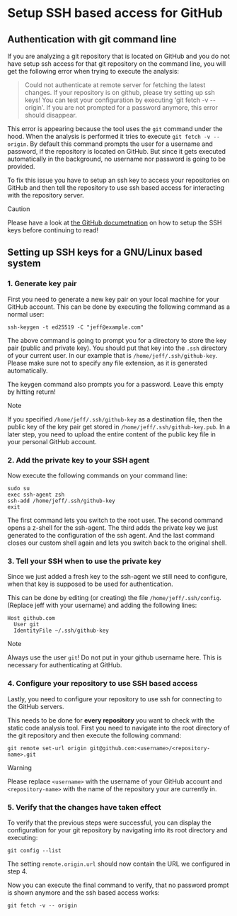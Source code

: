 # Setup SSH based access for GitHub

## Authentication with git command line

If you are analyzing a git repository that is located on GitHub and you do not have setup ssh access for that git repository on the command line, you will get the following error when trying to execute the analysis:

> Could not authenticate at remote server for fetching the latest changes. If your repository is on github, please try setting up ssh keys! You can test your configuration by executing 'git fetch -v -- origin'. If you are not prompted for a password anymore, this error should disappear.

This error is appearing because the tool uses the `git` command under the hood. When the analysis is performed it tries to execute `git fetch -v -- origin`. By default this command prompts the user for a username and password, if the repository is located on GitHub. But since it gets executed automatically in the background, no username nor password is going to be provided. 

To fix this issue you have to setup an ssh key to access your repositories on GitHub and then tell the repository to use ssh based access for interacting with the repository server.

> [!Caution]
> 
> Please have a look at [the GitHub documetnation](https://docs.github.com/en/enterprise-server@3.18/authentication/connecting-to-github-with-ssh) on how to setup the SSH keys before continuing to read!

## Setting up SSH keys for a GNU/Linux based system

### 1. Generate key pair

First you need to generate a new key pair on your local machine for your GitHub account. This can be done by executing the following command as a normal user:

```shell
ssh-keygen -t ed25519 -C "jeff@example.com"
```

The above command is going to prompt you for a directory to store the key pair (public and private key). You should put that key into the `.ssh` directory of your current user. In our example that is `/home/jeff/.ssh/github-key`. Please make sure not to specify any file extension, as it is generated automatically.

The keygen command also prompts you for a password. Leave this empty by hitting return!

> [!NOTE]
> 
> If you specified `/home/jeff/.ssh/github-key` as a destination file, then the public key of the key pair get stored in `/home/jeff/.ssh/github-key.pub`. In a later step, you need to upload the entire content of the public key file in your personal GitHub account.

### 2. Add the private key to your SSH agent

Now execute the following commands on your command line:

```shell
sudo su
exec ssh-agent zsh
ssh-add /home/jeff/.ssh/github-key
exit
```

The first command lets you switch to the root user. The second command opens a z-shell for the ssh-agent. The third adds the private key we just generated to the configuration of the ssh agent. And the last command closes our custom shell again and lets you switch back to the original shell.

### 3. Tell your SSH when to use the private key

Since we just added a fresh key to the ssh-agent we still need to configure, when that key is supposed to be used for authentication.

This can be done by editing (or creating) the file `/home/jeff/.ssh/config`. (Replace jeff with your username) and adding the following lines:

```
Host github.com
  User git
  IdentityFile ~/.ssh/github-key
```

> [!NOTE]
> 
> Always use the user `git`! Do not put in your github username here. This is necessary for authenticating at GitHub.

### 4. Configure your repository to use SSH based access

Lastly, you need to configure your repository to use ssh for connecting to the GitHub servers. 

This needs to be done for **every repository** you want to check with the static code analysis tool. First you need to navigate into the root directory of the git repository and then execute the following command:

```shell
git remote set-url origin git@github.com:<username>/<repository-name>.git
```

> [!WARNING]
> 
> Please replace `<username>` with the username of your GitHub account and `<repository-name>` with the name of the repository your are currently in.

### 5. Verify that the changes have taken effect

To verify that the previous steps were successful, you can display the configuration for your git repository by navigating into its root directory and executing:

```shell
git config --list
```

The setting `remote.origin.url` should now contain the URL we configured in step 4.

Now you can execute the final command to verify, that no password prompt is shown anymore and the ssh based access works:

```shell
git fetch -v -- origin
```



